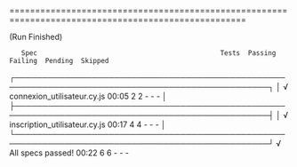 ====================================================================================================

  (Run Finished)


       Spec                                              Tests  Passing  Failing  Pending  Skipped  
  ┌────────────────────────────────────────────────────────────────────────────────────────────────┐
  │ √  connexion_utilisateur.cy.js              00:05        2        2        -        -        - │
  ├────────────────────────────────────────────────────────────────────────────────────────────────┤
  │ √  inscription_utilisateur.cy.js            00:17        4        4        -        -        - │
  └────────────────────────────────────────────────────────────────────────────────────────────────┘
    √  All specs passed!                        00:22        6        6        -        -        -  

